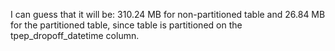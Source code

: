 I can guess that it will be: 310.24 MB for non-partitioned table and 26.84 MB for the partitioned table, since table is partitioned on the tpep_dropoff_datetime column.